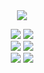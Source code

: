  <div align="center">
  <div>
    <img  src="https://i.imgur.com/4cZxNyU.png">
  </div>
  </div> 

  </p>
<p align="center">
    <img src="https://img.shields.io/github/stars/hellowsecretcount/zyrak?color=%23000000&logoColor=%23000000">
    <img src="https://img.shields.io/github/forks/cankatx/stealer?color=%23000000"> 
    <br>
    <img src="https://img.shields.io/github/languages/top/hellowsecretcount/zyrak?color=%23000000">
    <img src="https://img.shields.io/github/last-commit/hellowsecretcount/zyrak?color=%23000000&logoColor=%23000000">
    <br>
    <img src="https://img.shields.io/github/issues/hellowsecretcount/zyrak?color=%23000000&logoColor=%23000000">
    <img src="https://img.shields.io/github/issues-closed/hellowsecretcount/zyrak?color=%23000000&logoColor=%23000000">
    <br>
</p>
